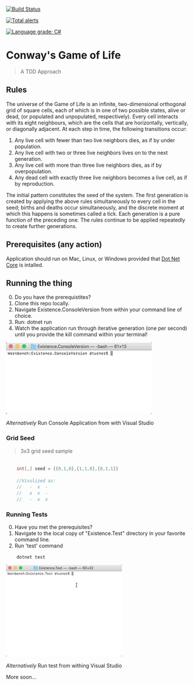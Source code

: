 [![Build Status](https://travis-ci.com/doymturner/GameOfLife.svg?branch=master)](https://travis-ci.com/doymturner/GameOfLife)

[![Total alerts](https://img.shields.io/lgtm/alerts/g/doymturner/GameOfLife.svg?logo=lgtm&logoWidth=18)](https://lgtm.com/projects/g/doymturner/GameOfLife/alerts/)

[![Language grade: C#](https://img.shields.io/lgtm/grade/csharp/g/doymturner/GameOfLife.svg?logo=lgtm&logoWidth=18)](https://lgtm.com/projects/g/doymturner/GameOfLife/context:csharp)

# Conway's Game of Life

> A TDD Approach

## Rules

The universe of the Game of Life is an infinite, two-dimensional orthogonal grid of square cells, each of which is in one of two possible states, alive or dead, (or populated and unpopulated, respectively). Every cell interacts with its eight neighbours, which are the cells that are horizontally, vertically, or diagonally adjacent. At each step in time, the following transitions occur:

1. Any live cell with fewer than two live neighbors dies, as if by under population.
2. Any live cell with two or three live neighbors lives on to the next generation.
3. Any live cell with more than three live neighbors dies, as if by overpopulation.
4. Any dead cell with exactly three live neighbors becomes a live cell, as if by reproduction.

The initial pattern constitutes the seed of the system. The first generation is created by applying the above rules simultaneously to every cell in the seed; births and deaths occur simultaneously, and the discrete moment at which this happens is sometimes called a tick. Each generation is a pure function of the preceding one. The rules continue to be applied repeatedly to create further generations.

## Prerequisites (any action)

Application should run on Mac, Linux, or Windows provided that [Dot Net Core](https://www.microsoft.com/net/learn/get-started/macos) is intalled.

## Running the thing

0. Do you have the prerequistites?
1. Clone this repo locally.
2. Navigate Existence.ConsoleVersion from within your command line of choice.
3. Run: dotnet run
4. Watch the application run through iterative generation (one per second) until you provide the kill command within your terminal!

![Run](Assets/gol-run.gif)

*Alternatively* Run Console Application from with Visual Studio

### Grid Seed

> 3x3 grid seed sample

```csharp

    int[,] seed = {{0,1,0},{1,1,0},{0,1,1}}

    //Visulized as:
    //   -  x  -
    //   x  x  -
    //   -  x  x

```

### Running Tests

0. Have you met the prerequisites?
1. Navigate to the local copy of "Existence.Test" directory in your favorite command line.
2. Run 'test' command

``` shell
    dotnet test
```

![Test](Assets/gol-test.gif)

*Alternatively* Run test from withing Visual Studio

More soon...
